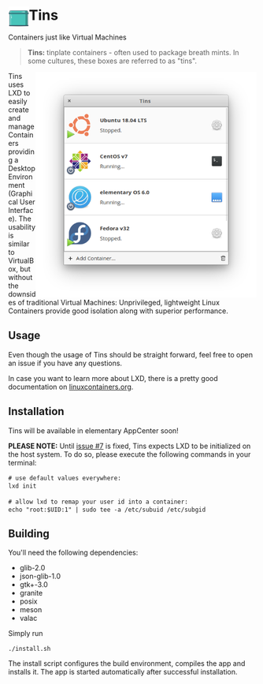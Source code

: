# <img src="data/icons/128/com.github.marbetschar.tins.svg?raw=true" width="42" height="42" align="left" /> Tins

Containers just like Virtual Machines

> **Tins:** tinplate containers - often used to package breath mints.
> In some cultures, these boxes are referred to as "tins".

<img src="data/screenshots/App.png?raw=true" width="448" align="right" />

Tins uses LXD to easily create and manage Containers providing a Desktop Environment (Graphical User Interface).
The usability is similar to VirtualBox, but without the downsides of traditional Virtual Machines:
Unprivileged, lightweight Linux Containers provide good isolation along with superior performance.

## Usage

Even though the usage of Tins should be straight forward, feel free to open an issue if you have any questions.

In case you want to learn more about LXD, there is a pretty good documentation on [linuxcontainers.org](https://linuxcontainers.org/lxd).

## Installation

Tins will be available in elementary AppCenter soon!

**PLEASE NOTE:** Until [issue #7](https://github.com/marbetschar/tins/issues/7) is fixed, Tins expects LXD to be initialized on the host system.
To do so, please execute the following commands in your terminal:

```
# use default values everywhere:
lxd init

# allow lxd to remap your user id into a container:
echo "root:$UID:1" | sudo tee -a /etc/subuid /etc/subgid
```

## Building

You'll need the following dependencies:
* glib-2.0
* json-glib-1.0
* gtk+-3.0
* granite
* posix
* meson
* valac

Simply run

```
./install.sh
```

The install script configures the build environment, compiles the app and installs it.
The app is started automatically after successful installation.

